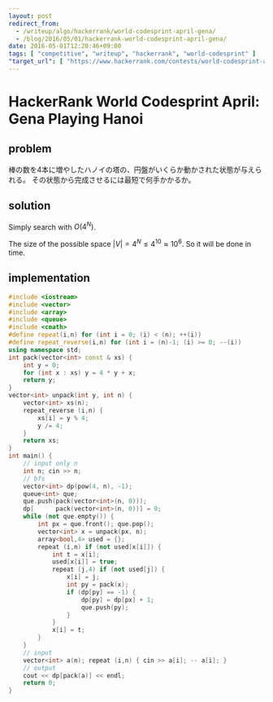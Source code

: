 ```yaml
---
layout: post
redirect_from:
  - /writeup/algo/hackerrank/world-codesprint-april-gena/
  - /blog/2016/05/01/hackerrank-world-codesprint-april-gena/
date: 2016-05-01T12:20:46+09:00
tags: [ "competitive", "writeup", "hackerrank", "world-codesprint" ]
"target_url": [ "https://www.hackerrank.com/contests/world-codesprint-april/challenges/gena" ]
---
```


# HackerRank World Codesprint April: Gena Playing Hanoi

## problem

棒の数を$4$本に増やしたハノイの塔の、円盤がいくらか動かされた状態が与えられる。
その状態から完成させるには最短で何手かかるか。

## solution

Simply search with $O(4^N)$.

The size of the possible space $|V| = 4^N \le 4^{10} \approx 10^6$.
So it will be done in time.

## implementation

``` c++
#include <iostream>
#include <vector>
#include <array>
#include <queue>
#include <cmath>
#define repeat(i,n) for (int i = 0; (i) < (n); ++(i))
#define repeat_reverse(i,n) for (int i = (n)-1; (i) >= 0; --(i))
using namespace std;
int pack(vector<int> const & xs) {
    int y = 0;
    for (int x : xs) y = 4 * y + x;
    return y;
}
vector<int> unpack(int y, int n) {
    vector<int> xs(n);
    repeat_reverse (i,n) {
        xs[i] = y % 4;
        y /= 4;
    }
    return xs;
}
int main() {
    // input only n
    int n; cin >> n;
    // bfs
    vector<int> dp(pow(4, n), -1);
    queue<int> que;
    que.push(pack(vector<int>(n, 0)));
    dp[      pack(vector<int>(n, 0))] = 0;
    while (not que.empty()) {
        int px = que.front(); que.pop();
        vector<int> x = unpack(px, n);
        array<bool,4> used = {};
        repeat (i,n) if (not used[x[i]]) {
            int t = x[i];
            used[x[i]] = true;
            repeat (j,4) if (not used[j]) {
                x[i] = j;
                int py = pack(x);
                if (dp[py] == -1) {
                    dp[py] = dp[px] + 1;
                    que.push(py);
                }
            }
            x[i] = t;
        }
    }
    // input
    vector<int> a(n); repeat (i,n) { cin >> a[i]; -- a[i]; }
    // output
    cout << dp[pack(a)] << endl;
    return 0;
}
```
